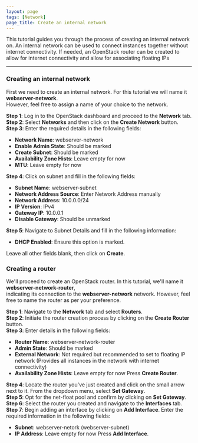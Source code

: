 ```yaml
---
layout: page
tags: [Network]
page_title: Create an internal network
---
```


This tutorial guides you through the process of creating an internal network on. 
An internal network can be used to connect instances together without internet connectivity. 
If needed, an OpenStack router can be created to allow for internet connectivity and allow for associating floating IPs

---


### Creating an internal network
First we need to create an internal network. For this tutorial we will name it **webserver-network**.  
However, feel free to assign a name of your choice to the network.

**Step 1**: Log in to the OpenStack dashboard and proceed to the **Network** tab.  
**Step 2**: Select **Networks** and then click on the **Create Network** button.  
**Step 3**: Enter the required details in the following fields:  
* **Network Name**: webserver-network
* **Enable Admin State**: Should be marked
* **Create Subnet**: Should be marked
* **Availability Zone Hists**: Leave empty for now
* **MTU**: Leave empty for now

**Step 4**: Click on subnet and fill in the following fields:  
* **Subnet Name**: webserver-subnet
* **Network Address Source**: Enter Network Address manually
* **Network Address**: 10.0.0.0/24
* **IP Version**: IPv4
* **Gateway IP**: 10.0.0.1
* **Disable Gateway**: Should be unmarked

**Step 5**: Navigate to Subnet Details and fill in the following information:  
* **DHCP Enabled**: Ensure this option is marked.  

Leave all other fields blank, then click on **Create**.  

### Creating a router
We'll proceed to create an OpenStack router. In this tutorial, we'll name it **webserver-network-router**,  
indicating its connection to the **webserver-network** network. However, feel free to name the router as per your preference.

**Step 1**: Navigate to the **Network** tab and select **Routers**.  
**Step 2**: Initiate the router creation process by clicking on the **Create Router** button.  
**Step 3**: Enter details in the following fields:  
* **Router Name**: webserver-network-router
* **Admin State**: Should be marked
* **External Network**: Not required but recommended to set to floating IP network (Provides all instances in the network with internet connectivity)
* **Availability Zone Hists**: Leave empty for now
Press **Create Router**.

**Step 4**: Locate the router you've just created and click on the small arrow next to it. From the dropdown menu, select **Set Gateway**.  
**Step 5**: Opt for the net-float pool and confirm by clicking on **Set Gateway**.  
**Step 6**: Select the router you created and navigate to the **Interfaces** tab.  
**Step 7**: Begin adding an interface by clicking on **Add Interface**. Enter the required information in the following fields:  
* **Subnet**: webserver-netork (webserver-subnet)
* **IP Address**: Leave empty for now
Press **Add Interface**.
